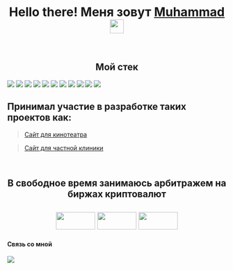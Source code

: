 <h1 align="center">Hello there! Меня зовут <a href="https://t.me/AgReSSoR_vu" target="_blank">Muhammad</a><img src="https://github.com/blackcater/blackcater/raw/main/images/Hi.gif" height="32"/> </h1>
&nbsp;






<h2 align="center">Мой стек</h2>

 <div>
 <img src="https://img.shields.io/badge/javascript-%23323330.svg?style=for-the-badge&logo=javascript&logoColor=%23F7DF1E" />
  <img src="https://img.shields.io/badge/react-%2320232a.svg?style=for-the-badge&logo=react&logoColor=%2361DAFB" />
  <img src="https://img.shields.io/badge/redux-%23593d88.svg?style=for-the-badge&logo=redux&logoColor=white" />
  <img src="https://img.shields.io/badge/React_Router-CA4245?style=for-the-badge&logo=react-router&logoColor=white" />
  <img src="https://img.shields.io/badge/node.js-6DA55F?style=for-the-badge&logo=node.js&logoColor=white" />
  <img src="https://img.shields.io/badge/webpack-%238DD6F9.svg?style=for-the-badge&logo=webpack&logoColor=black" />
  <img src="https://img.shields.io/badge/express.js-%23404d59.svg?style=for-the-badge&logo=express&logoColor=%2361DAFB" />
  <img src="https://img.shields.io/badge/MongoDB-%234ea94b.svg?style=for-the-badge&logo=mongodb&logoColor=white" />
  <img src="https://img.shields.io/badge/github-%23121011.svg?style=for-the-badge&logo=github&logoColor=white" />
  <img src="https://img.shields.io/badge/html5-%23E34F26.svg?style=for-the-badge&logo=html5&logoColor=white" />
  <img src="https://img.shields.io/badge/css3-%231572B6.svg?style=for-the-badge&logo=css3&logoColor=white" />

</div>

<h2>Принимал участие в разработке таких проектов как:</h2>

> [Сайт для кинотеатра](https://github.com/MuSliM-95/Hospital_Frontend)

> [Сайт для частной клиники](https://github.com/MuSliM-95/Hospital_Frontend)

&nbsp;

<h2 align="center">В свободное время занимаюсь арбитражем на биржах криптовалют<h2>
<div align="center">
 <img src="https://img.shields.io/badge/Binance-FCD535?style=for-the-badge&logo=binance&logoColor=white" width="90px" height="40px"/>
 <img src="https://encrypted-tbn0.gstatic.com/images?q=tbn:ANd9GcREv9dN1QV8saNY2M1w4z6spRXv2cVCLhRayXtDG9JnmA&s" width="90px" height="40px" />
 <img src="https://www.pngall.com/wp-content/uploads/10/Huobi-Token-Logo.png" width="90px" height="40px"/>
</div>
 
 
 <h4>Связь со мной</h4>
  <a href="https://t.me/AgReSSoR_vu" /><img src="https://img.shields.io/badge/Telegram-2CA5E0?style=for-the-badge&logo=telegram&logoColor=white" target="_blank" /></a>

<!--
**MuSliM-95/MuSliM-95** is a ✨ _special_ ✨ repository because its `README.md` (this file) appears on your GitHub profile.

Here are some ideas to get you started:

- 🔭 I’m currently working on ...
- 🌱 I’m currently learning ...
- 👯 I’m looking to collaborate on ...
- 🤔 I’m looking for help with ...
- 💬 Ask me about ...
- 📫 How to reach me: ...
- 😄 Pronouns: ...
- ⚡ Fun fact: ...
-->
